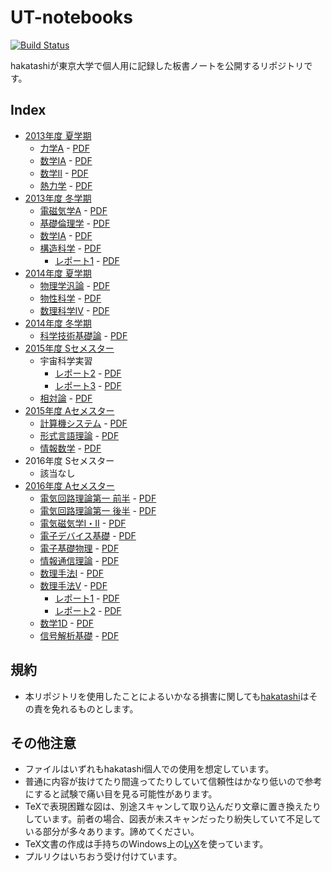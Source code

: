# UT-notebooks

[![Build Status][travis-image]][travis-url]

[travis-image]: https://travis-ci.org/hakatashi/UT-notebooks.svg?branch=master
[travis-url]: https://travis-ci.org/hakatashi/UT-notebooks

hakatashiが東京大学で個人用に記録した板書ノートを公開するリポジトリです。

## Index

* [2013年度 夏学期](2013S)
	* [力学A](2013S/Dynamics.tex) - [PDF][Dynamics-pdf]
	* [数学IA](2013S/mathIA.tex) - [PDF][mathIA-pdf]
	* [数学II](2013S/mathII.tex) - [PDF][mathII-pdf]
	* [熱力学](2013S/thermodynamics.tex) - [PDF][thermodynamics-pdf]
* [2013年度 冬学期](2013W)
	* [電磁気学A](2013W/ElectroMagnetics.tex) - [PDF][ElectroMagnetics-pdf]
	* [基礎倫理学](2013W/Ethics.tex) - [PDF][Ethics-pdf]
	* [数学IA](2013W/MathIA-winter.tex) - [PDF][MathIA-winter-pdf]
	* [構造科学](2013W/StructualChemistry.tex) - [PDF][StructualChemistry-pdf]
		* [レポート1](2013W/StructualChemistry-report1.tex) - [PDF][StructualChemistry-report1-pdf]
* [2014年度 夏学期](2014S)
	* [物理学汎論](2014S/GeneralPhysics.tex) - [PDF][GeneralPhysics-pdf]
	* [物性科学](2014S/MaterialsChemistry.tex) - [PDF][MaterialsChemistry-pdf]
	* [数理科学IV](2014S/MathematicsIV.tex) - [PDF][MathematicsIV-pdf]
* [2014年度 冬学期](2014W)
	* [科学技術基礎論](2014W/ScientificStudy.tex) - [PDF][ScientificStudy-pdf]
* [2015年度 Sセメスター](2015S)
	* 宇宙科学実習
		* [レポート2](2015S/Astronomy-report2.tex) - [PDF][Astronomy-report2-pdf]
		* [レポート3](2015S/Astronomy-report3.tex) - [PDF][Astronomy-report3-pdf]
	* [相対論](2015S/Relative.tex) - [PDF][Relative-pdf]
* [2015年度 Aセメスター](2015A)
	* [計算機システム](2015A/ComputerSystem.tex) - [PDF][ComputerSystem-pdf]
	* [形式言語理論](2015A/FormalLanguageTheory.tex) - [PDF][FormalLanguageTheory-pdf]
	* [情報数学](2015A/InformationMathematics.tex) - [PDF][InformationMathematics-pdf]
* 2016年度 Sセメスター
	* 該当なし
* [2016年度 Aセメスター](2016A)
	* [電気回路理論第一 前半](2016A/CircuitTheory1.tex) - [PDF][CircuitTheory1-pdf]
	* [電気回路理論第一 後半](2016A/CircuitTheory1-part2.tex) - [PDF][CircuitTheory1-part2-pdf]
	* [電気磁気学I・II](2016A/Electromagnetics12.tex) - [PDF][Electromagnetics12-pdf]
	* [電子デバイス基礎](2016A/ElectronicDevice.tex) - [PDF][ElectronicDevice-pdf]
	* [電子基礎物理](2016A/ElectronicPhysics.tex) - [PDF][ElectronicPhysics-pdf]
	* [情報通信理論](2016A/InformationScience.tex) - [PDF][InformationScience-pdf]
	* [数理手法I](2016A/MathematicalMethodI.tex) - [PDF][MathematicalMethodI-pdf]
	* [数理手法V](2016A/MathematicalMethodV.tex) - [PDF][MathematicalMethodV-pdf]
		* [レポート1](2016A/MathematicalMethodV-report1.tex) - [PDF][MathematicalMethodV-report1-pdf]
		* [レポート2](2016A/MathematicalMethodV-report2.tex) - [PDF][MathematicalMethodV-report2-pdf]
	* [数学1D](2016A/MathematicsID.tex) - [PDF][MathematicsID-pdf]
	* [信号解析基礎](2016A/SignalAnalysys.tex) - [PDF][SignalAnalysys-pdf]

[Dynamics-pdf]: http://ut-notebooks.s3-website-ap-northeast-1.amazonaws.com/2013S/Dynamics.pdf
[mathIA-pdf]: http://ut-notebooks.s3-website-ap-northeast-1.amazonaws.com/2013S/mathIA.pdf
[mathII-pdf]: http://ut-notebooks.s3-website-ap-northeast-1.amazonaws.com/2013S/mathII.pdf
[thermodynamics-pdf]: http://ut-notebooks.s3-website-ap-northeast-1.amazonaws.com/2013S/thermodynamics.pdf
[ElectroMagnetics-pdf]: http://ut-notebooks.s3-website-ap-northeast-1.amazonaws.com/2013W/ElectroMagnetics.pdf
[Ethics-pdf]: http://ut-notebooks.s3-website-ap-northeast-1.amazonaws.com/2013W/Ethics.pdf
[MathIA-winter-pdf]: http://ut-notebooks.s3-website-ap-northeast-1.amazonaws.com/2013W/MathIA-winter.pdf
[StructualChemistry-pdf]: http://ut-notebooks.s3-website-ap-northeast-1.amazonaws.com/2013W/StructualChemistry.pdf
[StructualChemistry-report1-pdf]: http://ut-notebooks.s3-website-ap-northeast-1.amazonaws.com/2013W/StructualChemistry-report1.pdf
[GeneralPhysics-pdf]: http://ut-notebooks.s3-website-ap-northeast-1.amazonaws.com/2014S/GeneralPhysics.pdf
[MaterialsChemistry-pdf]: http://ut-notebooks.s3-website-ap-northeast-1.amazonaws.com/2014S/MaterialsChemistry.pdf
[MathematicsIV-pdf]: http://ut-notebooks.s3-website-ap-northeast-1.amazonaws.com/2014S/MathematicsIV.pdf
[ScientificStudy-pdf]: http://ut-notebooks.s3-website-ap-northeast-1.amazonaws.com/2014W/ScientificStudy.pdf
[Astronomy-report2-pdf]: http://ut-notebooks.s3-website-ap-northeast-1.amazonaws.com/2015S/Astronomy-report2.pdf
[Astronomy-report3-pdf]: http://ut-notebooks.s3-website-ap-northeast-1.amazonaws.com/2015S/Astronomy-report3.pdf
[Relative-pdf]: http://ut-notebooks.s3-website-ap-northeast-1.amazonaws.com/2015S/Relative.pdf
[ComputerSystem-pdf]: http://ut-notebooks.s3-website-ap-northeast-1.amazonaws.com/2015A/ComputerSystem.pdf
[FormalLanguageTheory-pdf]: http://ut-notebooks.s3-website-ap-northeast-1.amazonaws.com/2015A/FormalLanguageTheory.pdf
[InformationMathematics-pdf]: http://ut-notebooks.s3-website-ap-northeast-1.amazonaws.com/2015A/InformationMathematics.pdf
[CircuitTheory1-pdf]: http://ut-notebooks.s3-website-ap-northeast-1.amazonaws.com/2016A/CircuitTheory1.pdf
[CircuitTheory1-part2-pdf]: http://ut-notebooks.s3-website-ap-northeast-1.amazonaws.com/2016A/CircuitTheory1-part2.pdf
[Electromagnetics12-pdf]: http://ut-notebooks.s3-website-ap-northeast-1.amazonaws.com/2016A/Electromagnetics12.pdf
[ElectronicDevice-pdf]: http://ut-notebooks.s3-website-ap-northeast-1.amazonaws.com/2016A/ElectronicDevice.pdf
[ElectronicPhysics-pdf]: http://ut-notebooks.s3-website-ap-northeast-1.amazonaws.com/2016A/ElectronicPhysics.pdf
[InformationScience-pdf]: http://ut-notebooks.s3-website-ap-northeast-1.amazonaws.com/2016A/InformationScience.pdf
[MathematicalMethodI-pdf]: http://ut-notebooks.s3-website-ap-northeast-1.amazonaws.com/2016A/MathematicalMethodI.pdf
[MathematicalMethodV-pdf]: http://ut-notebooks.s3-website-ap-northeast-1.amazonaws.com/2016A/MathematicalMethodV.pdf
[MathematicalMethodV-report1-pdf]: http://ut-notebooks.s3-website-ap-northeast-1.amazonaws.com/2016A/MathematicalMethodV-report1.pdf
[MathematicalMethodV-report2-pdf]: http://ut-notebooks.s3-website-ap-northeast-1.amazonaws.com/2016A/MathematicalMethodV-report2.pdf
[MathematicsID-pdf]: http://ut-notebooks.s3-website-ap-northeast-1.amazonaws.com/2016A/MathematicsID.pdf
[SignalAnalysys-pdf]: http://ut-notebooks.s3-website-ap-northeast-1.amazonaws.com/2016A/SignalAnalysys.pdf

## 規約

* 本リポジトリを使用したことによるいかなる損害に関しても[hakatashi](https://github.com/hakatashi)はその責を免れるものとします。

## その他注意

* ファイルはいずれもhakatashi個人での使用を想定しています。
* 普通に内容が抜けてたり間違ってたりしていて信頼性はかなり低いので参考にすると試験で痛い目を見る可能性があります。
* TeXで表現困難な図は、別途スキャンして取り込んだり文章に置き換えたりしています。前者の場合、図表が未スキャンだったり紛失していて不足している部分が多々あります。諦めてください。
* TeX文書の作成は手持ちのWindows上の[LyX](https://www.lyx.org/)を使っています。
* プルリクはいちおう受け付けています。
